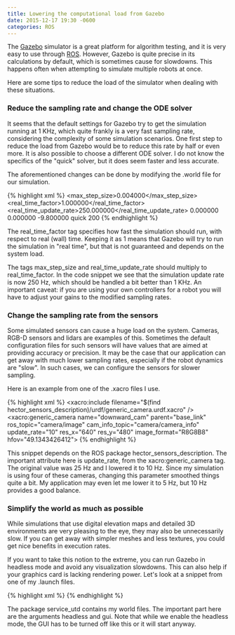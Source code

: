 ```yaml
---
title: Lowering the computational load from Gazebo
date: 2015-12-17 19:30 -0600
categories: ROS
---
```


The [Gazebo][gazebo-link] simulator is a great platform for algorithm testing, and it is very easy to use through [ROS][ros-link]. However, Gazebo is quite precise in its calculations by default, which is sometimes cause for slowdowns. This happens often when attempting to simulate multiple robots at once.

Here are some tips to reduce the load of the simulator when dealing with these situations.

### Reduce the sampling rate and change the ODE solver
It seems that the default settings for Gazebo try to get the simulation running at 1 KHz, which quite frankly is a very fast sampling rate, considering the complexity of some simulation scenarios. One first step to reduce the load from Gazebo would be to reduce this rate by half or even more. It is also possible to choose a different ODE solver. I do not know the specifics of the "quick" solver, but it does seem faster and less accurate.

The aforementioned changes can be done by modifying the .world file for our simulation.

{% highlight xml %}
<physics type='ode'>
<max_step_size>0.004000</max_step_size>
<real_time_factor>1.000000</real_time_factor>
<real_time_update_rate>250.000000</real_time_update_rate>
<gravity>0.000000 0.000000 -9.800000</gravity>
<ode>
	<solver>
		<type>quick</type>
		<iters>200</iters>
	</solver>
</ode>
</physics>
{% endhighlight %}

The real_time_factor tag specifies how fast the simulation should run, with respect to real (wall) time. Keeping it as 1 means that Gazebo will try to run the simulation in "real time", but that is not guaranteed and depends on the system load.

The tags max_step_size and real_time_update_rate should multiply to real_time_factor. In the code snippet we see that the simulation update rate is now 250 Hz, which should be handled a bit better than 1 KHz. An important caveat: if you are using your own controllers for a robot you will have to adjust your gains to the modified sampling rates.

### Change the sampling rate from the sensors

Some simulated sensors can cause a huge load on the system. Cameras, RGB-D sensors and lidars are examples of this. Sometimes the default configuration files for such sensors will have values that are aimed at providing accuracy or precision. It may be the case that our application can get away with much lower sampling rates, especially if the robot dynamics are "slow". In such cases, we can configure the sensors for slower sampling.

Here is an example from one of the .xacro files I use.

{% highlight xml %}
<xacro:include filename="$(find hector_sensors_description)/urdf/generic_camera.urdf.xacro" />
<xacro:generic_camera name="downward_cam" parent="base_link" ros_topic="camera/image" cam_info_topic="camera/camera_info" update_rate="10" res_x="640" res_y="480" image_format="R8G8B8" hfov="49.1343426412">
{% endhighlight %}

This snippet depends on the ROS package hector_sensors_description. The important attribute here is update_rate, from the xacro:generic_camera tag. The original value was 25 Hz and I lowered it to 10 Hz. Since my simulation is using four of these cameras, changing this parameter smoothed things quite a bit. My application may even let me lower it to 5 Hz, but 10 Hz provides a good balance.

### Simplify the world as much as possible

While simulations that use digital elevation maps and detailed 3D environments are very pleasing to the eye, they may also be unnecessarily slow. If you can get away with simpler meshes and less textures, you could get nice benefits in execution rates.

If you want to take this notion to the extreme, you can run Gazebo in headless mode and avoid any visualization slowdowns. This can also help if your graphics card is lacking rendering power. Let's look at a snippet from one of my .launch files.

{% highlight xml %}
<include file="$(find gazebo_ros)/launch/empty_world.launch">
<arg name="world_name" default="$(find service_utd)/worlds/service.world"/>
<arg name="headless" value="true" />
<arg name="gui" value="false" />
</include>
{% endhighlight %}

The package service_utd contains my world files. The important part here are the arguments headless and gui. Note that while we enable the headless mode, the GUI has to be turned off like this or it will start anyway.

[gazebo-link]: http://gazebosim.org/
[ros-link]: http://ros.org
